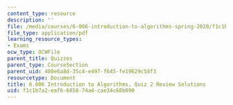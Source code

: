 ```yaml
---
content_type: resource
description: ''
file: /media/courses/6-006-introduction-to-algorithms-spring-2020/f1c1b7a2eaf6685874a4cae34c68b090_MIT6_006S20_review2_sol.pdf
file_type: application/pdf
learning_resource_types:
- Exams
ocw_type: OCWFile
parent_title: Quizzes
parent_type: CourseSection
parent_uid: 400e6a8d-35c4-e497-f645-fe19629c58f3
resourcetype: Document
title: 6.006 Introduction to Algorithms, Quiz 2 Review Solutions
uid: f1c1b7a2-eaf6-6858-74a4-cae34c68b090
---
```

